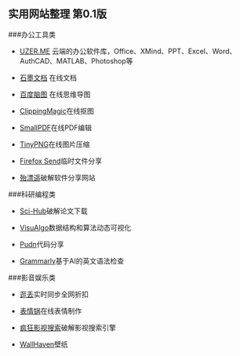 ## 实用网站整理 第0.1版
###办公工具类

- [UZER.ME](https://uzer.me/) 云端的办公软件库，Office、XMind、PPT、Excel、Word、AuthCAD、MATLAB、Photoshop等
		 
- [石墨文档](https://shimo.im) 在线文档
		
- [百度脑图](http://naotu.baidu.com/) 在线思维导图
		 
- [ClippingMagic](https://clippingmagic.com/)在线抠图
 	
- [SmallPDF](https://smallpdf.com/cn)在线PDF编辑
 		
- [TinyPNG](https://tinypng.com/)在线图片压缩
  		
- [Firefox Send](https://send.firefox.com/)临时文件分享


- [殆漂遥](https://www.laomoit.com/)破解软件分享网站

###科研编程类

- [Sci-Hub](http://sci-hub.tw/)破解论文下载

- [VisuAlgo](https://visualgo.net/zh)数据结构和算法动态可视化

- [Pudn](http://www.pudn.com/)代码分享

- [Grammarly](https://www.grammarly.com/)基于AI的英文语法检查

###影音娱乐类

- [逛丢](https://guangdiu.com/)实时同步全网折扣

- [表情锅](https://app.xuty.tk/static/app/index.html)在线表情制作

- [疯狂影视搜索](http://ifkdy.com/)破解影视搜索引擎

- [WallHaven](https://alpha.wallhaven.cc/)壁纸

